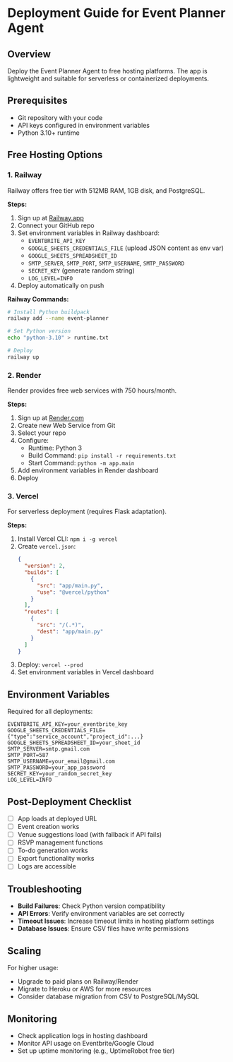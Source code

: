 # Deployment Guide for Event Planner Agent

## Overview

Deploy the Event Planner Agent to free hosting platforms. The app is lightweight and suitable for serverless or containerized deployments.

## Prerequisites

- Git repository with your code
- API keys configured in environment variables
- Python 3.10+ runtime

## Free Hosting Options

### 1. Railway

Railway offers free tier with 512MB RAM, 1GB disk, and PostgreSQL.

**Steps:**
1. Sign up at [Railway.app](https://railway.app)
2. Connect your GitHub repo
3. Set environment variables in Railway dashboard:
   - `EVENTBRITE_API_KEY`
   - `GOOGLE_SHEETS_CREDENTIALS_FILE` (upload JSON content as env var)
   - `GOOGLE_SHEETS_SPREADSHEET_ID`
   - `SMTP_SERVER`, `SMTP_PORT`, `SMTP_USERNAME`, `SMTP_PASSWORD`
   - `SECRET_KEY` (generate random string)
   - `LOG_LEVEL=INFO`
4. Deploy automatically on push

**Railway Commands:**
```bash
# Install Python buildpack
railway add --name event-planner

# Set Python version
echo "python-3.10" > runtime.txt

# Deploy
railway up
```

### 2. Render

Render provides free web services with 750 hours/month.

**Steps:**
1. Sign up at [Render.com](https://render.com)
2. Create new Web Service from Git
3. Select your repo
4. Configure:
   - Runtime: Python 3
   - Build Command: `pip install -r requirements.txt`
   - Start Command: `python -m app.main`
5. Add environment variables in Render dashboard
6. Deploy

### 3. Vercel

For serverless deployment (requires Flask adaptation).

**Steps:**
1. Install Vercel CLI: `npm i -g vercel`
2. Create `vercel.json`:
   ```json
   {
     "version": 2,
     "builds": [
       {
         "src": "app/main.py",
         "use": "@vercel/python"
       }
     ],
     "routes": [
       {
         "src": "/(.*)",
         "dest": "app/main.py"
       }
     ]
   }
   ```
3. Deploy: `vercel --prod`
4. Set environment variables in Vercel dashboard

## Environment Variables

Required for all deployments:

```
EVENTBRITE_API_KEY=your_eventbrite_key
GOOGLE_SHEETS_CREDENTIALS_FILE={"type":"service_account","project_id":...}
GOOGLE_SHEETS_SPREADSHEET_ID=your_sheet_id
SMTP_SERVER=smtp.gmail.com
SMTP_PORT=587
SMTP_USERNAME=your_email@gmail.com
SMTP_PASSWORD=your_app_password
SECRET_KEY=your_random_secret_key
LOG_LEVEL=INFO
```

## Post-Deployment Checklist

- [ ] App loads at deployed URL
- [ ] Event creation works
- [ ] Venue suggestions load (with fallback if API fails)
- [ ] RSVP management functions
- [ ] To-do generation works
- [ ] Export functionality works
- [ ] Logs are accessible

## Troubleshooting

- **Build Failures**: Check Python version compatibility
- **API Errors**: Verify environment variables are set correctly
- **Timeout Issues**: Increase timeout limits in hosting platform settings
- **Database Issues**: Ensure CSV files have write permissions

## Scaling

For higher usage:
- Upgrade to paid plans on Railway/Render
- Migrate to Heroku or AWS for more resources
- Consider database migration from CSV to PostgreSQL/MySQL

## Monitoring

- Check application logs in hosting dashboard
- Monitor API usage on Eventbrite/Google Cloud
- Set up uptime monitoring (e.g., UptimeRobot free tier)
